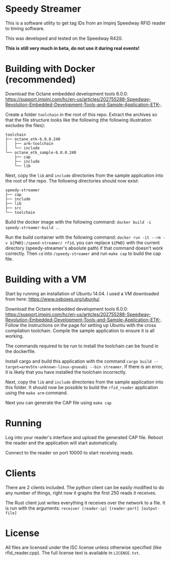 # Speedy Streamer

This is a software utility to get tag IDs from an Impinj Speedway RFID reader to timing software.

This was developed and tested on the Speedway R420.

**This is still very much in beta, do not use it during real events!**

# Building with Docker (recommended)

Download the Octane embedded development tools 6.0.0: <https://support.impinj.com/hc/en-us/articles/202755288-Speedway-Revolution-Embedded-Development-Tools-and-Sample-Application-ETK->.

Create a folder `toolchain` in the root of this repo. Extract the archives so that the file structure looks like the following (the following illustration excludes the files):

```
toolchain
├── octane_etk-6.0.0.240
│   ├── arm-toolchain
│   └── include
└── octane_etk_sample-6.0.0.240
    ├── cap
    ├── include
    └── lib
```

Next, copy the `lib` and `include` directories from the sample application into the root of the repo. The following directories should now exist:

```
speedy-streamer
├── cap
├── include
├── lib
├── src
└── toolchain
```

Build the docker image with the following command: `docker build -i speedy-streamer-build .`.

Run the build container with the following command: `docker run -it --rm -v ${PWD}:/speed-streamer/ rfid`, you can replace `${PWD}` with the current directory (speedy-streamer's absolute path) if that command doesn't work correctly. Then `cd` into `/speedy-streamer` and run `make cap` to build the cap file.

# Building with a VM

Start by running an installation of Ubuntu 14.04. I used a VM downloaded from here: <https://www.osboxes.org/ubuntu/>.

Download the Octane embedded development tools 6.0.0: <https://support.impinj.com/hc/en-us/articles/202755288-Speedway-Revolution-Embedded-Development-Tools-and-Sample-Application-ETK->.
Follow the instructions on the page for setting up Ubuntu with the cross compilation toolchain.
Compile the sample application to ensure it is all working.

The commands required to be run to install the toolchain can be found in the dockerfile.

Install cargo and build this application with the command `cargo build --target=armv5te-unknown-linux-gnueabi --bin streamer`.
If there is an error, it is likely that you have installed the toolchain incorrectly.

Next, copy the `lib` and `include` directories from the sample application into this folder.
It should now be possible to build the `rfid_reader` application using the `make arm` command.

Next you can generate the CAP file using `make cap`

# Running

Log into your reader's interface and upload the generated CAP file.
Reboot the reader and the application will start automatically.

Connect to the reader on port 10000 to start receiving reads.

# Clients

There are 2 clients included. The python client can be easily modified to do any number of things, right now it graphs the first 250 reads it receives.

The Rust client just writes everything it receives over the network to a file. It is run with the arguments: `receiver [reader-ip] [reader-port] [output-file]`

# License

All files are licensed under the ISC license unless otherwise specified (like rfid_reader.cpp).
The full license text is available in `LICENSE.txt`.
